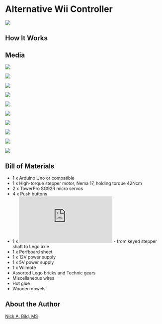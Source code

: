 # Alternative Wii Controller

![](https://raw.githubusercontent.com/nickbild/alt_wii_controller/main/media/playing_1.png)

## How It Works

## Media

![](https://raw.githubusercontent.com/nickbild/alt_wii_controller/main/media/playing_2.png)

![](https://raw.githubusercontent.com/nickbild/alt_wii_controller/main/media/rear_sm.jpg)

![](https://raw.githubusercontent.com/nickbild/alt_wii_controller/main/media/rear_close_sm.jpg)

![](https://raw.githubusercontent.com/nickbild/alt_wii_controller/main/media/top_sm.jpg)

![](https://raw.githubusercontent.com/nickbild/alt_wii_controller/main/media/front_sm.jpg)

![](https://raw.githubusercontent.com/nickbild/alt_wii_controller/main/media/circuit_sm.jpg)

![](https://raw.githubusercontent.com/nickbild/alt_wii_controller/main/media/left_sm.jpg)

![](https://raw.githubusercontent.com/nickbild/alt_wii_controller/main/media/right_sm.jpg)

![](https://raw.githubusercontent.com/nickbild/alt_wii_controller/main/media/controller_sm.jpg)

![](https://raw.githubusercontent.com/nickbild/alt_wii_controller/main/media/adapter_sm.jpg)

## Bill of Materials

- 1 x Arduino Uno or compatible
- 1 x High-torque stepper motor, Nema 17, holding torque 42Ncm
- 2 x TowerPro SG92R micro servos
- 4 x Push buttons
- 1 x ![3D-printed adapter](https://github.com/nickbild/alt_wii_controller/blob/main/stepper_to_lego.stl) - from keyed stepper shaft to Lego axle
- 1 x Perfboard sheet
- 1 x 12V power supply
- 1 x 5V power supply
- 1 x Wiimote
- Assorted Lego bricks and Technic gears
- Miscellaneous wires
- Hot glue
- Wooden dowels

## About the Author

[Nick A. Bild, MS](https://nickbild79.firebaseapp.com/#!/)
